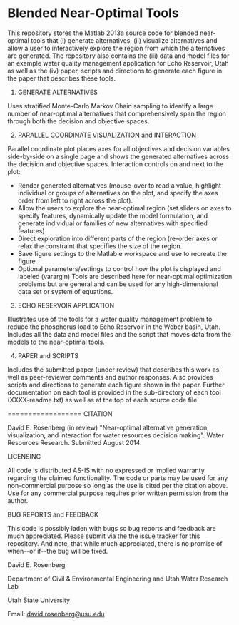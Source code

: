 Blended Near-Optimal Tools
==============================
This repository stores the Matlab 2013a source code for blended near-optimal tools that (i) generate alternatives, (ii) visualize alternatives and allow a user to interactively explore the region from which the alternatives are generated. The repository also contains the (iii) data and model files for an example water quality management application for Echo Reservoir, Utah as well as the (iv) paper, scripts and directions to generate each figure in the paper that describes these tools.

1) GENERATE ALTERNATIVES

Uses stratified Monte-Carlo Markov Chain sampling to identify a large number of near-optimal alternatives that comprehensively span the region through both the decision and objective spaces.

2) PARALLEL COORDINATE VISUALIZATION and INTERACTION

Parallel coordinate plot places axes for all objectives and decision variables side-by-side on a single page and shows the generated alternatives across the decision and objective spaces. Interaction controls on and next to the plot:
-	Render generated alternatives (mouse-over to read a value, highlight individual or groups of alternatives on the plot, and specify the axes order from left to right across the plot).
-	Allow the users to explore the near-optimal region (set sliders on axes to specify features, dynamically update the model formulation, and generate individual or families of new alternatives with specified features) 
-	Direct exploration into different parts of the region (re-order axes or relax the constraint that specifies the size of the region.
-	Save figure settings to the Matlab e workspace and use to recreate the figure
-	Optional parameters/settings to control how the plot is displayed and labeled (varargin)
Tools are described here for near-optimal optimization problems but are general and can be used for any high-dimensional data set or system of equations.

3) ECHO RESERVOIR APPLICATION

Illustrates use of the tools for a water quality management problem to reduce the phosphorus load to Echo Reservoir in the Weber basin, Utah. Includes all the data and model files and the script that moves data from the models to the near-optimal tools.

4) PAPER and SCRIPTS

Includes the submitted paper (under review) that describes this work as well as peer-reviewer comments and author responses. Also provides scripts and directions to generate each figure shown in the paper. Further documentation on each tool is provided in the sub-directory of each tool (XXXX-readme.txt) as well as at the top of each source code file.

==================
CITATION

David E. Rosenberg (in review) "Near-optimal alternative generation, visualization, and interaction for water resources decision making". Water Resources Research. Submitted August 2014.

LICENSING

All code is distributed AS-IS with no expressed or implied warranty regarding the claimed functionality. The code or parts may be used for any non-commercial purpose so long as the use is cited per the citation above. Use for any commercial purpose requires prior written permission from the author.

BUG REPORTS and FEEDBACK

This code is possibly laden with bugs so bug reports and feedback are much appreciated. Please submit via the the issue tracker for this repository. And note, that while much appreciated, there is no promise of when--or if--the bug will be fixed.

David E. Rosenberg

Department of Civil & Environmental Engineering and Utah Water Research Lab

Utah State University

Email: david.rosenberg@usu.edu


